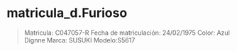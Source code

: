 # matricula_d.Furioso
> Matricula: C047057-R
> Fecha de matriculación: 24/02/1975
> Color: Azul Dignne
> Marca: SUSUKI
> Modelo:S5617
